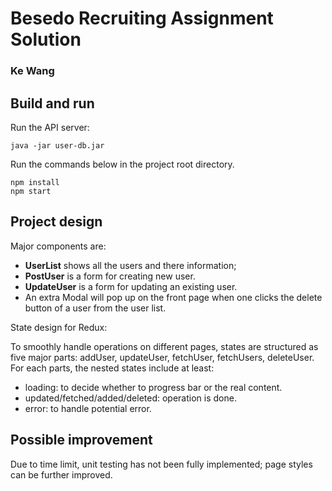 # Besedo Recruiting Assignment Solution

### Ke Wang

## Build and run
Run the API server:

```
java -jar user-db.jar
```

Run the commands below in the project root directory.

```
npm install
npm start
```

## Project design

Major components are:

- **UserList** shows all the users and there information;
- **PostUser** is a form for creating new user.
- **UpdateUser** is a form for updating an existing user.
- An extra Modal will pop up on the front page when one clicks the delete button of a user from the user list.

State design for Redux:

To smoothly handle operations on different pages, states are structured as five major parts: addUser, updateUser, fetchUser, fetchUsers, deleteUser. For each parts, the nested states include at least:

- loading: to decide whether to progress bar or the real content.
- updated/fetched/added/deleted: operation is done.
- error: to handle potential error.



## Possible improvement

Due to time limit, unit testing has not been fully implemented; page styles can be further improved.
